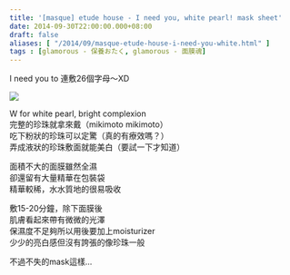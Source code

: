 ```yaml
---
title: '[masque] etude house - I need you, white pearl! mask sheet'
date: 2014-09-30T22:00:00.000+08:00
draft: false
aliases: [ "/2014/09/masque-etude-house-i-need-you-white.html" ]
tags : [glamorous - 保養おたく, glamorous - 面膜魂]
---
```


I need you to 連敷26個字母～XD  

![](/images/etudehousew.jpg)

W for white pearl, bright complexion  
完整的珍珠就拿來戴（mikimoto mikimoto）  
吃下粉狀的珍珠可以定驚（真的有療效嗎？）  
弄成液狀的珍珠敷面就能美白（要試一下才知道）  
  
面積不大的面膜雖然全濕  
卻還留有大量精華在包裝袋  
精華較稀，水水質地的很易吸收  
  
敷15-20分鐘，除下面膜後  
肌膚看起來帶有微微的光澤  
保濕度不足夠所以用後要加上moisturizer  
少少的亮白感但沒有誇張的像珍珠一般  
  
不過不失的mask這樣...
